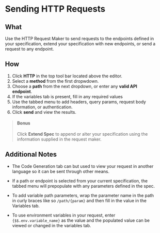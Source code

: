 # Sending HTTP Requests

<!---Gif of simple request plus extending spec--->

## What

Use the HTTP Request Maker to send requests to the endpoints defined in your specification, extend your specification with new endpoints, or send a request to any endpoint.

## How

1.  Click **HTTP** in the top tool bar located above the editor.
2.  Select a **method** from the first dropwdown.
3.  Choose a **path** from the next dropdown, or enter any **valid API endpoint**.
4.  If the variables tab is present, fill in any required values
5.  Use the tabbed menu to add headers, query params, request body information, or authentication.
6.  Click **send** and view the results.

> #### Bonus
>
> Click **Extend Spec** to append or alter your specification using the information supplied in the request maker.

## Additional Notes

* The Code Generation tab can but used to view your request in another language so it can be sent through other means.

* If a path or endpoint is selected from your current specification, the tabbed menu will prepopulate with any parameters defined in the spec.

* To add variable path parameters, wrap the parameter name in the path in curly braces like so `/path/{param}` and then fill in the value in the Variables tab.

* To use environment variables in your request, enter `{$$.env.variable_name}` as the value and the populated value can be viewed or changed in the variables tab.
